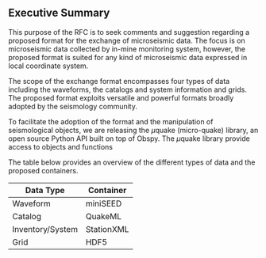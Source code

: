 ## Executive Summary

This purpose of the RFC is to seek comments and suggestion regarding a proposed format for the exchange of microseismic data. The focus is on microseismic data collected by in-mine monitoring system, however, the proposed format is suited for any kind of microseismic data expressed in local coordinate system. 

The scope of the exchange format encompasses four types of data including the waveforms, the catalogs and system information and grids. The proposed format exploits versatile and powerful formats broadly adopted by the seismology community. 

To facilitate the adoption of the format and the manipulation of seismological objects, we are releasing the $\mu$quake (micro-quake) library, an open source Python API built on top of Obspy. The $\mu$quake library provide access to objects and functions  

The table below provides an overview of the different types of data and the proposed containers.

|Data Type  | Container  |
|--|--|
| Waveform | miniSEED  |
| Catalog  | QuakeML   |
| Inventory/System | StationXML |
| Grid | HDF5 |
<!--stackedit_data:
eyJoaXN0b3J5IjpbMTI2NDA5ODY4NV19
-->